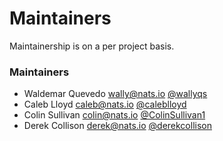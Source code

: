 # Maintainers

Maintainership is on a per project basis.

### Maintainers
  - Waldemar Quevedo <wally@nats.io> [@wallyqs](https://github.com/wallyqs)
  - Caleb Lloyd <caleb@nats.io> [@caleblloyd](https://github.com/caleblloyd)
  - Colin Sullivan <colin@nats.io> [@ColinSullivan1](https://github.com/ColinSullivan1)
  - Derek Collison <derek@nats.io> [@derekcollison](https://github.com/derekcollison)
  